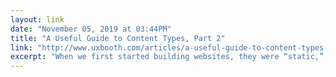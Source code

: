 ```yaml
---
layout: link 
date: "November 05, 2019 at 03:44PM"
title: "A Useful Guide to Content Types, Part 2"
link: "http://www.uxbooth.com/articles/a-useful-guide-to-content-types-part-2/"
excerpt: "When we first started building websites, they were “static,” meaning each page was coded individually and published by putting files on a server. Today, we have content management systems (CMS) that allow us to turn every piece of content into data, with technical content types."
---
```

